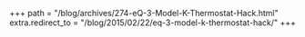 +++
path = "/blog/archives/274-eQ-3-Model-K-Thermostat-Hack.html"
extra.redirect_to = "/blog/2015/02/22/eq-3-model-k-thermostat-hack/"
+++
